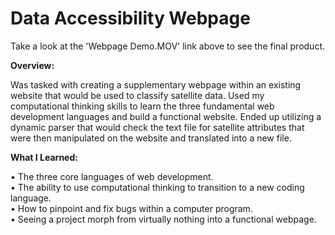 # Data Accessibility Webpage

Take a look at the 'Webpage Demo.MOV' link above to see the final product.

**Overview:**

Was tasked with creating a supplementary webpage within an existing website that would be used to classify satellite data.  Used my computational thinking skills to learn the three fundamental web development languages and build a functional website.  Ended up utilizing a dynamic parser that would check the text file for satellite attributes that were then manipulated on the website and translated into a new file.

**What I Learned:**

•	The three core languages of web development.
<br>
•	The ability to use computational thinking to transition to a new coding language.
<br>
•	How to pinpoint and fix bugs within a computer program.
<br>
•	Seeing a project morph from virtually nothing into a functional webpage.



